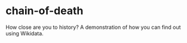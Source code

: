 # chain-of-death
How close are you to history? A demonstration of how you can find out using Wikidata.
